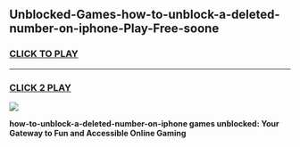 
## Unblocked-Games-how-to-unblock-a-deleted-number-on-iphone-Play-Free-soone
<h3>
<a href="https://premium76.site?title=how-to-unblock-a-deleted-number-on-iphone&ref=18A1">CLICK TO PLAY</a></h3>
<hr>

<h3>
<a href="https://premium76.site?title=how-to-unblock-a-deleted-number-on-iphone&ref=18A1">CLICK 2 PLAY</a>
  
</h3>

<a href="https://premium76.site?title=how-to-unblock-a-deleted-number-on-iphone&ref=18A1"><img src="https://clearcache.store/games.png"></a>


**how-to-unblock-a-deleted-number-on-iphone games unblocked: Your Gateway to Fun and Accessible Online Gaming**
